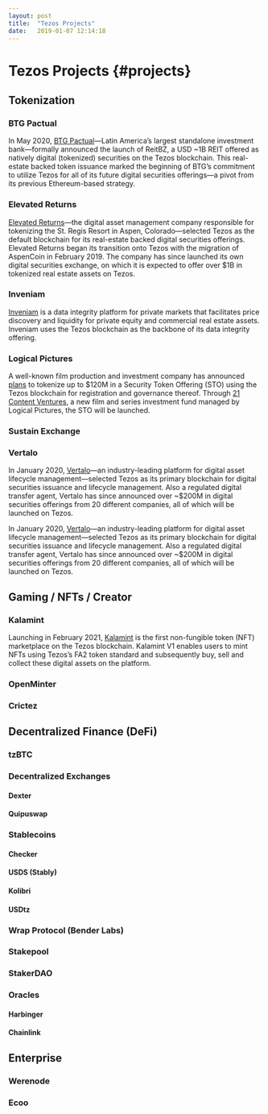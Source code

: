 ```yaml
---
layout: post
title:  "Tezos Projects"
date:   2019-01-07 12:14:18
---
```

# Tezos Projects {#projects}

## Tokenization

### BTG Pactual
In May 2020, [BTG Pactual](https://www.btgpactual.com/)—Latin America’s largest standalone investment bank—formally announced the launch of ReitBZ, a USD ~1B REIT offered as natively digital (tokenized) securities on the Tezos blockchain. This real-estate backed token issuance marked the beginning of BTG’s commitment to utilize Tezos for all of its future digital securities offerings—a pivot from its previous Ethereum-based strategy.

### Elevated Returns
[Elevated Returns](https://www.elevatedreturns.com/)—the digital asset management company responsible for tokenizing the St. Regis Resort in Aspen, Colorado—selected Tezos as the default blockchain for its real-estate backed digital securities offerings. Elevated Returns began its transition onto Tezos with the migration of AspenCoin in February 2019. The company has since launched its own digital securities exchange, on which it is expected to offer over $1B in tokenized real estate assets on Tezos. 

### Inveniam
[Inveniam](https://inveniam.io/) is a data integrity platform for private markets that facilitates price discovery and liquidity for private equity and commercial real estate assets. Inveniam uses the Tezos blockchain as the backbone of its data integrity offering.

### Logical Pictures
A well-known film production and investment company has announced [plans](https://www.fieldfisher.com/en/insights/fieldfisher-conseille-logical-pictures-dans-le-cad) to tokenize up to $120M in a Security Token Offering (STO) using the Tezos blockchain for registration and governance thereof. Through [21 Content Ventures](https://www.21contentventures.com), a new film and series investment fund managed by Logical Pictures, the STO will be launched. 

### Sustain Exchange

### Vertalo
In January 2020, [Vertalo](https://www.vertalo.com/)—an industry-leading platform for digital asset lifecycle management—selected Tezos as its primary blockchain for digital securities issuance and lifecycle management. Also a regulated digital transfer agent, Vertalo has since announced over ~$200M in digital securities offerings from 20 different companies, all of which will be launched on Tezos.

In January 2020, [Vertalo](https://www.vertalo.com)—an industry-leading platform for digital asset lifecycle management—selected Tezos as its primary blockchain for digital securities issuance and lifecycle management. Also a regulated digital transfer agent, Vertalo has since announced over ~$200M in digital securities offerings from 20 different companies, all of which will be launched on Tezos.

## Gaming / NFTs / Creator

### Kalamint
Launching in February 2021, [Kalamint](https://kalamint.io/) is the first non-fungible token (NFT) marketplace on the Tezos blockchain. Kalamint V1 enables users to mint NFTs using Tezos’s FA2 token standard and subsequently buy, sell and collect these digital assets on the platform. 

### OpenMinter

### Crictez

## Decentralized Finance (DeFi)

### tzBTC

### Decentralized Exchanges

#### Dexter

#### Quipuswap

### Stablecoins

#### Checker

#### USDS (Stably)

#### Kolibri

#### USDtz

### Wrap Protocol (Bender Labs)

### Stakepool

### StakerDAO

### Oracles

#### Harbinger

#### Chainlink

## Enterprise


### Werenode

### Ecoo
